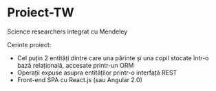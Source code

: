 # Proiect-TW
Science researchers integrat cu Mendeley

Cerinte proiect:
- Cel puțin 2 entități dintre care una părinte și una copil stocate într-o bază relațională,
accesate printr-un ORM 
- Operații expuse asupra entităților printr-o interfață REST
- Front-end SPA cu React.js (sau Angular 2.0)

